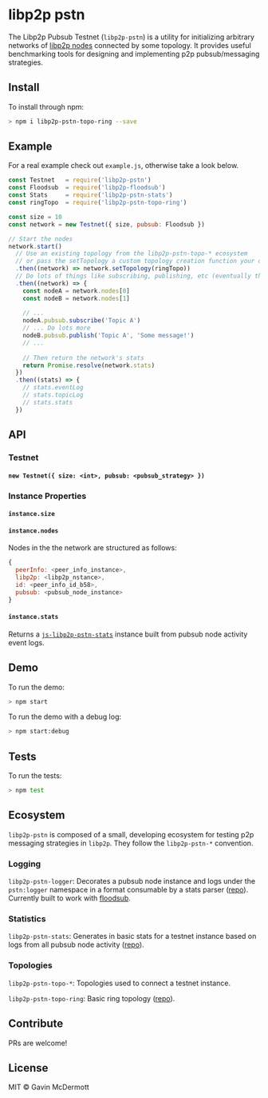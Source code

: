 # libp2p pstn

The Libp2p Pubsub Testnet (`libp2p-pstn`) is a utility for initializing arbitrary networks of [libp2p nodes](https://github.com/libp2p/js-libp2p) connected by some topology. It provides useful benchmarking tools for designing and implementing p2p pubsub/messaging strategies.

## Install

To install through npm:

```sh
> npm i libp2p-pstn-topo-ring --save
```


## Example

For a real example check out `example.js`, otherwise take a look below.

```javascript
const Testnet   = require('libp2p-pstn')
const Floodsub  = require('libp2p-floodsub')
const Stats     = require('libp2p-pstn-stats')
const ringTopo  = require('libp2p-pstn-topo-ring')

const size = 10
const network = new Testnet({ size, pubsub: Floodsub })

// Start the nodes
network.start()
  // Use an existing topology from the libp2p-pstn-topo-* ecosystem
  // or pass the setTopology a custom topology creation function your own
  .then((network) => network.setTopology(ringTopo))
  // Do lots of things like subscribing, publishing, etc (eventually this will be scripted)
  .then((network) => {
    const nodeA = network.nodes[0]
    const nodeB = network.nodes[1]
    
    // ...
    nodeA.pubsub.subscribe('Topic A')
    // ... Do lots more
    nodeB.pubsub.publish('Topic A', 'Some message!')
    // ...
    
    // Then return the network's stats
    return Promise.resolve(network.stats)
  })
  .then((stats) => {
    // stats.eventLog
    // stats.topicLog
    // stats.stats
  })
```

## API

### Testnet

#### `new Testnet({ size: <int>, pubsub: <pubsub_strategy> })`

### Instance Properties

#### `instance.size` 

#### `instance.nodes`

Nodes in the the network are structured as follows: 

```javascript
{
  peerInfo: <peer_info_instance>,
  libp2p: <libp2p_nstance>,
  id: <peer_info_id_b58>,
  pubsub: <pubsub_node_instance>
}
```

#### `instance.stats`

Returns a [`js-libp2p-pstn-stats`](https://github.com/gavinmcdermott/js-libp2p-pstn-stats) instance built from pubsub node activity event logs.

## Demo

To run the demo:

```sh
> npm start
```

To run the demo with a debug log:

```sh
> npm start:debug
```

## Tests

To run the tests:

```sh
> npm test
```

## Ecosystem

`libp2p-pstn` is composed of a small, developing ecosystem for testing p2p messaging strategies in `libp2p`. They follow the `libp2p-pstn-*` convention.

### Logging

`libp2p-pstn-logger`: Decorates a pubsub node instance and logs under the `pstn:logger` namespace in a format consumable by a stats parser ([repo](https://github.com/gavinmcdermott/js-libp2p-pstn-logger)). Currently built to work with [floodsub](https://github.com/libp2p/js-libp2p-floodsub).

### Statistics

`libp2p-pstn-stats`: Generates in basic stats for a testnet instance based on logs from all pubsub node activity ([repo](https://github.com/gavinmcdermott/js-libp2p-pstn-stats)).

### Topologies

`libp2p-pstn-topo-*`: Topologies used to connect a testnet instance.

`libp2p-pstn-topo-ring`: Basic ring topology ([repo](https://github.com/gavinmcdermott/js-libp2p-pstn-topo-ring)).

## Contribute

PRs are welcome!

## License

MIT © Gavin McDermott
